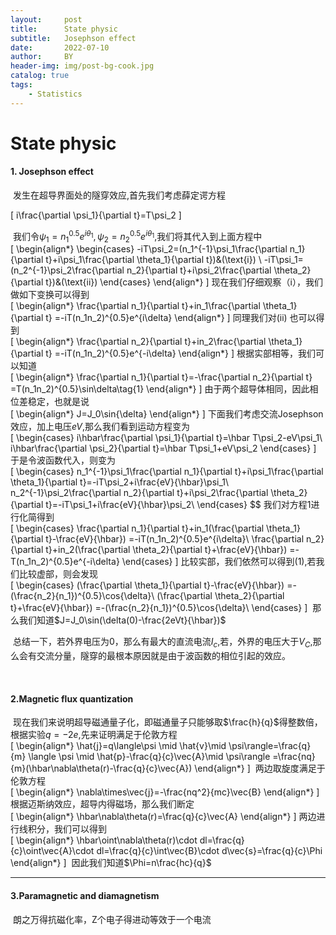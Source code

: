 ```yaml
---
layout:     post
title:      State physic
subtitle:   Josephson effect
date:       2022-07-10
author:     BY
header-img: img/post-bg-cook.jpg
catalog: true
tags:
    - Statistics
---
```


# State physic


#### 1. Josephson effect

​               发生在超导界面处的隧穿效应,首先我们考虑薛定谔方程                                                         

\[
i\frac{\partial \psi_1}{\partial t}=T\psi_2
\]

​               我们令$\psi_1=n_1^{0.5}e^{i\theta_1},\psi_2=n_2^{0.5}e^{i\theta_1}$,我们将其代入到上面方程中                                                      
\[
\begin{align*}
\begin{cases}
-iT\psi_2=(n_1^{-1}\psi_1\frac{\partial n_1}{\partial t}+i\psi_1\frac{\partial \theta_1}{\partial t})&(\text{i}) \\
-iT\psi_1=(n_2^{-1}\psi_2\frac{\partial n_2}{\partial t}+i\psi_2\frac{\partial \theta_2}{\partial t})&(\text{ii})
\end{cases}
\end{align*}
\]
​                 现在我们仔细观察（i），我们做如下变换可以得到                                         
\[
\begin{align*}
\frac{\partial n_1}{\partial t}+in_1\frac{\partial \theta_1}{\partial t}
=-iT(n_1n_2)^{0.5}e^{i\delta}
\end{align*}
\]
​                 同理我们对(ii) 也可以得到                                             
\[
\begin{align*}
\frac{\partial n_2}{\partial t}+in_2\frac{\partial \theta_1}{\partial t}
=-iT(n_1n_2)^{0.5}e^{-i\delta}
\end{align*}
\]
​                根据实部相等，我们可以知道                                                        
\[
\begin{align*}
\frac{\partial n_1}{\partial t}=-\frac{\partial n_2}{\partial t}
=T(n_1n_2)^{0.5}\sin\delta\tag{1}
\end{align*}
\]
​              由于两个超导体相同，因此相位差稳定，也就是说                                                                  
\[
\begin{align*}
J=J_0\sin{\delta}
\end{align*}
\]
​              下面我们考虑交流Josephson效应，加上电压$eV$,那么我们看到运动方程变为                                                   
\[
\begin{cases}
i\hbar\frac{\partial \psi_1}{\partial t}=\hbar T\psi_2-eV\psi_1\\
i\hbar\frac{\partial \psi_2}{\partial t}=\hbar T\psi_1+eV\psi_2
\end{cases}
\]
​               于是令波函数代入，则变为                                                          
\[
\begin{cases}
n_1^{-1}\psi_1\frac{\partial n_1}{\partial t}+i\psi_1\frac{\partial \theta_1}{\partial t}=-iT\psi_2+i\frac{eV}{\hbar}\psi_1\\
n_2^{-1}\psi_2\frac{\partial n_2}{\partial t}+i\psi_2\frac{\partial \theta_2}{\partial t}=-iT\psi_1+i\frac{eV}{\hbar}\psi_2\\
\end{cases}
$$
​               我们对方程1进行化简得到                                                   
\[
\begin{cases}
\frac{\partial n_1}{\partial t}+in_1(\frac{\partial \theta_1}{\partial t}-\frac{eV}{\hbar})
=-iT(n_1n_2)^{0.5}e^{i\delta}\\
\frac{\partial n_2}{\partial t}+in_2(\frac{\partial \theta_2}{\partial t}+\frac{eV}{\hbar})
=-T(n_1n_2)^{0.5}e^{-i\delta}
\end{cases}
\]
​            比较实部，我们依然可以得到(1),若我们比较虚部，则会发现                                         
\[
\begin{cases}
(\frac{\partial \theta_1}{\partial t}-\frac{eV}{\hbar})
=-(\frac{n_2}{n_1})^{0.5}\cos{\delta}\\
(\frac{\partial \theta_2}{\partial t}+\frac{eV}{\hbar})
=-(\frac{n_2}{n_1})^{0.5}\cos{\delta}\\
\end{cases}
\]
​            那么我们知道$J=J_0\sin(\delta(0)-\frac{2eVt}{\hbar})$

​           总结一下，若外界电压为0，那么有最大的直流电流$I_c$,若，外界的电压大于$V_C$,那么会有交流分量，隧穿的最根本原因就是由于波函数的相位引起的效应。

​           

#### 2.Magnetic flux quantization

​             现在我们来说明超导磁通量子化，即磁通量子只能够取$\frac{h}{q}$得整数倍，根据实验$q=-2e$,先来证明满足于伦敦方程                                              
\[
\begin{align*}
\hat{j}=q\langle\psi \mid \hat{v}\mid \psi\rangle=\frac{q}{m}
\langle \psi \mid \hat{p}-\frac{q}{c}\vec{A}\mid \psi\rangle
=\frac{nq}{m}(\hbar\nabla\theta(r)-\frac{q}{c}\vec{A})
\end{align*}
\]
​             两边取旋度满足于伦敦方程                                                        
\[
\begin{align*}
\nabla\times\vec{j}=-\frac{nq^2}{mc}\vec{B}
\end{align*}
\]
​             根据迈斯纳效应，超导内得磁场，那么我们断定                                                              
\[
\begin{align*}
\hbar\nabla\theta(r)=\frac{q}{c}\vec{A}
\end{align*}
\]
​           两边进行线积分，我们可以得到                                                 
\[
\begin{align*}
\hbar\oint\nabla\theta(r)\cdot dl=\frac{q}{c}\oint\vec{A}\cdot dl=\frac{q}{c}\int\vec{B}\cdot d\vec{s}=\frac{q}{c}\Phi
\end{align*}
\]
​           因此我们知道$\Phi=n\frac{hc}{q}$

---



#### 3.Paramagnetic and diamagnetism     

​            朗之万得抗磁化率，Z个电子得进动等效于一个电流